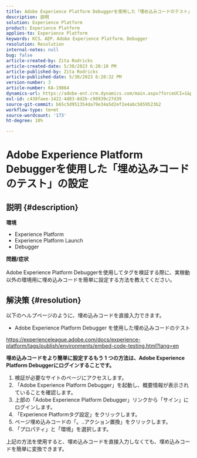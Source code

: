 ```yaml
---
title: Adobe Experience Platform Debuggerを使用した「埋め込みコードのテスト」の設定
description: 説明
solution: Experience Platform
product: Experience Platform
applies-to: Experience Platform
keywords: KCS、AEP、Adobe Experience Platform、Debugger
resolution: Resolution
internal-notes: null
bug: false
article-created-by: Zita Rodricks
article-created-date: 5/30/2023 6:20:10 PM
article-published-by: Zita Rodricks
article-published-date: 5/30/2023 6:20:32 PM
version-number: 3
article-number: KA-19864
dynamics-url: https://adobe-ent.crm.dynamics.com/main.aspx?forceUCI=1&pagetype=entityrecord&etn=knowledgearticle&id=7f125398-16ff-ed11-8f6e-6045bd006b25
exl-id: c438faee-1422-4d03-8d2b-c98939c27d39
source-git-commit: b65c5d951354da79e34a5d2ef2e4abc5859523b2
workflow-type: tm+mt
source-wordcount: '173'
ht-degree: 10%

---
```


# Adobe Experience Platform Debuggerを使用した「埋め込みコードのテスト」の設定

## 説明 {#description}

<b>環境</b>
- Experience Platform
- Experience Platform Launch
- Debugger

<b>問題/症状</b><br><br>Adobe Experience Platform Debuggerを使用してタグを検証する際に、実稼動以外の環境用に埋め込みコードを簡単に設定する方法を教えてください。<br>

## 解決策 {#resolution}

以下のヘルプページのように、埋め込みコードを直接入力できます。
- Adobe Experience Platform Debugger を使用した埋め込みコードのテスト


https://experienceleague.adobe.com/docs/experience-platform/tags/publish/environments/embed-code-testing.html?lang=en

<b>埋め込みコードをより簡単に設定するもう 1 つの方法は、Adobe Experience Platform Debuggerにログインすることです。</b>

1. 検証が必要なサイトのページにアクセスします。
2. 「Adobe Experience Platform Debugger」を起動し、概要情報が表示されていることを確認します。
3. 上部の「Adobe Experience Platform Debugger」リンクから「サイン」にログインします。
4. 「Experience Platformタグ設定」をクリックします。
5. ページ埋め込みコードの「。..アクション置換」をクリックします。
6. 「プロパティ」と「環境」を選択します。


上記の方法を使用すると、埋め込みコードを直接入力しなくても、埋め込みコードを簡単に変換できます。
